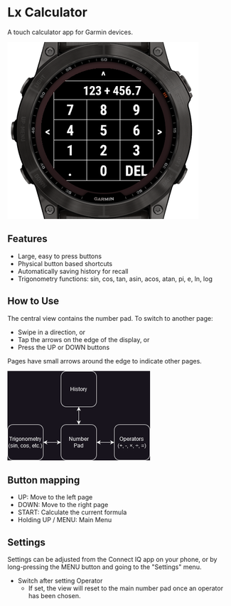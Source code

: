 # Lx Calculator

A touch calculator app for Garmin devices.

![Splash image](misc/images/splash_picture.png)

## Features

- Large, easy to press buttons
- Physical button based shortcuts
- Automatically saving history for recall
- Trigonometry functions: sin, cos, tan, asin, acos, atan, pi, e, ln, log

## How to Use

The central view contains the number pad. To switch to another page:

- Swipe in a direction, or
- Tap the arrows on the edge of the display, or
- Press the UP or DOWN buttons

Pages have small arrows around the edge to indicate other pages.

![Page Layout](misc/images/page_layout.png)

## Button mapping

- UP: Move to the left page
- DOWN: Move to the right page
- START: Calculate the current formula
- Holding UP / MENU: Main Menu

## Settings

Settings can be adjusted from the Connect IQ app on your phone, or by
long-pressing the MENU button and going to the "Settings" menu.

- Switch after setting Operator
    - If set, the view will reset to the main number pad once an operator has
      been chosen.
